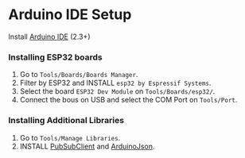 # Arduino IDE Setup

Install [Arduino IDE](https://www.arduino.cc/en/software) (2.3+)

### Installing ESP32 boards
1. Go to `Tools/Boards/Boards Manager`.
2. Filter by ESP32 and INSTALL `esp32 by Espressif Systems`.
3. Select the board `ESP32 Dev Module` on `Tools/Boards/esp32/`.
4. Connect the bous on USB and select the COM Port on `Tools/Port`.

### Installing Additional Libraries
1. Go to `Tools/Manage Libraries`.
2. INSTALL [PubSubClient](https://www.arduino.cc/reference/en/libraries/pubsubclient/) and [ArduinoJson](https://www.arduino.cc/reference/en/libraries/arduinojson/).
